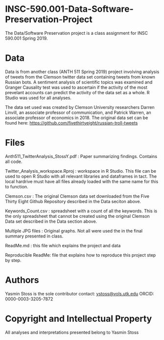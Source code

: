 # INSC-590.001-Data-Software-Preservation-Project
The Data/Software Preservation project is a class assignment for INSC 590.001 Spring 2019.

# Data
Data is from another class (ANTH 511 Spring 2019) project involving analysis of tweets from the Clemson twitter data set containing tweets from known Russian bots. A sentiment analysis of scientific topics was examined and Granger Causality test was used to ascertain if the activity of the most prevelant accounts can predict the activity of the data set as a whole. R Studio was used for all analyses. 

The data set used was created by Clemson University researchers Darren Linvill, an associate professor of communication, and Patrick Warren, an associate professor of economics in 2018. The original data set can be found here: https://github.com/fivethirtyeight/russian-troll-tweets

# Files
Anth511_TwitterAnalysis_StossY.pdf : Paper summarizing findings. Contains all code.

Twitter_Analysis_workspace.Rproj : workspace in R Studio. This file can be used to open R Studio with all relevant libraries and dataframes in tact. The local hardrive must have all files already loaded with the same name for this to function.

Clemson.csv : The original Clemson data set downloaded from the Five Thirty Eight Github Repository described in the Data seciton above. 

Keywords_Count.csv : spreadsheet with a count of all the keywords. This is the only spreadsheet that cannot be created using the original Clemson Data set described in the Data section above.

Multiple JPG files : Original graphs. Not all were used the in the final summary presented in class. 

ReadMe.md : this file which explains the project and data

Reproducible ReadMe: file that explains how to reproduce this project step by step. 

# Authors
Yasmin Stoss is the sole contributor
contact: ystoss@vols.utk.edu 
ORCID: 0000-0003-3205-7872

# Copyright and Intellectual Property
All analyses and interpretations presented belong to Yasmin Stoss

